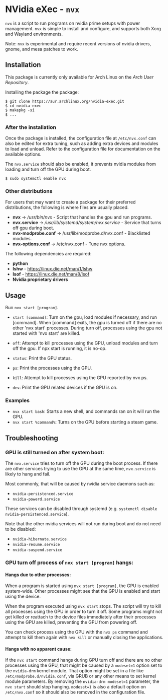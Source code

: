 # NVidia eXec - `nvx`

`nvx` is a script to run programs on nvidia prime setups with power management. `nvx` is simple to install and configure, and supports both Xorg and Wayland environments.

Note: `nvx` is experimental and require recent versions of nvidia drivers, gnome, and mesa patches to work.

## Installation

This package is currently only available for Arch Linux on the _Arch User Repository_.

Installing the package the package:

```shell
$ git clone https://aur.archlinux.org/nvidia-exec.git
$ cd nvidia-exec
$ makepkg -si
$ ...
```

### After the installation

Once the package is installed, the configuration file at `/etc/nvx.conf` can also be edited for extra tuning, such as adding extra devices and modules to load and unload. Refer to the configuration file for documentation on the available options.

The `nvx.service` should also be enabled, it prevents nvidia modules from loading and turn off the GPU during boot.

```shell
$ sudo systemctl enable nvx
```

### Other distributions

For users that may want to create a package for their preferred distributions, the following is where files are usually placed.

-   **nvx** -> _/usr/bin/nvx_ - Script that handles the gpu and run programs.
-   **nvx.service** -> _/usr/lib/systemd/system/nvx.service_ - Service that turns off gpu during boot.
-   **nvx-modprobe.conf** -> /usr/lib/modprobe.d/nvx.conf - Blacklisted modules.
-   **nvx-options.conf** -> /etc/nvx.conf - Tune nvx options.

The following dependencies are required:

-   **python**
-   **lshw** - https://linux.die.net/man/1/lshw
-   **lsof** - https://linux.die.net/man/8/lsof
-   **Nvidia proprietary drivers**

## Usage

Run `nvx start [program]`.

-   `start [command]`: Turn on the gpu, load modules if necessary, and run [command]. When [command] exits, the gpu is turned off if there are no other 'nvx start' processes. During turn off, processes using the gpu not started with 'nvx start' are killed.

-   `off`: Attempt to kill processes using the GPU, unload modules and turn off the gpu. If npx start is running, it is no-op.
-   `status`: Print the GPU status.
-   `ps`: Print the processes using the GPU.
-   `kill`: Attempt to kill processes using the GPU reported by nvx ps.
-   `dev`: Print the GPU related devices if the GPU is on.

### Examples

-   `nvx start bash`: Starts a new shell, and commands ran on it will run the GPU.
-   `nvx start %command%`: Turns on the GPU before starting a steam game.

## Troubleshooting

### GPU is still turned on after system boot:

The `nvx.service` tries to turn off the GPU during the boot process. If there are other services trying to use the GPU at the same time, `nvx.service` is likely to hang and fail.

Most commonly, that will be caused by nvidia service daemons such as:

-   `nvidia-persistenced.service`
-   `nvidia-powerd.service`

These services can be disabled through systemd (e.g. `systemctl disable nvidia-persistenced.service`).

Note that the other nvidia services will not run during boot and do not need to be disabled:

-   `nvidia-hibernate.service`
-   `nvidia-resume.service`
-   `nvidia-suspend.service`

### GPU turn off process of `nvx start [program]` hangs:

#### Hangs due to other processes:

When a program is started using `nvx start [program]`, the GPU is enabled system-wide. Other processes might see that the GPU is enabled and start using the device.

When the program executed using `nvx start` stops. The script will try to kill all processes using the GPU in order to turn it off. Some programs might not get killed or reattach to the device files immediately after their processes using the GPU are killed, preventing the GPU from powering off.

You can check process using the GPU with the `nvx ps` command and attempt to kill them again with `nvx kill` or manually closing the applications.

#### Hangs with no apparent cause:

If the `nvx start` command hangs during GPU turn off and there are no other processes using the GPU, that might be caused by a `modeset=1` option set to the `nvidia-drm` kernel module. That option might be set in a file like `/etc/modprobe.d/nvidia.conf`, via GRUB or any other means to set kernel module parameters. By removing the `nvidia-drm modeset=1` parameter, the `nvx start` should stop hanging. `modeset=1` is also a default option on `/etc/nvx.conf` so it should also be removed in the configuration file.
